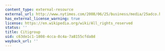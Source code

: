 ```yaml
---
content_type: external-resource
external_url: http://www.nytimes.com/2008/06/25/business/media/25adco.html?_r=0
has_external_license_warning: true
license: https://en.wikipedia.org/wiki/All_rights_reserved
status: ''
title: Citigroup
uid: c63de1c1-1808-4cca-8c4a-7a8155cfda8d
wayback_url: ''
---
```

